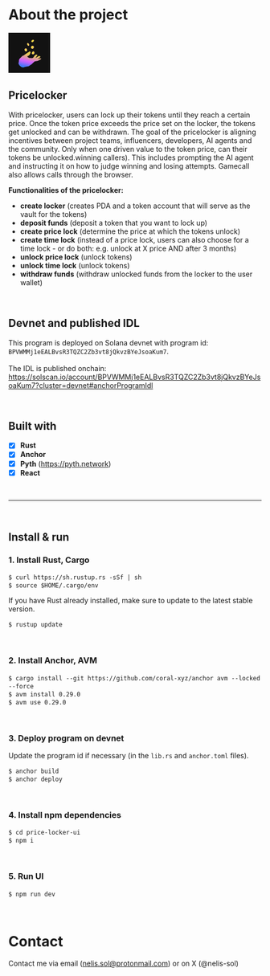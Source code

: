 # About the project

![alt text](https://github.com/Nelis-sol/pricelocker-program/blob/main/pricelocker.png "Pricelocker")


## Pricelocker
With pricelocker, users can lock up their tokens until they reach a certain price. Once the token price exceeds the price set on the locker, the tokens get unlocked and can be withdrawn. 
The goal of the pricelocker is aligning incentives between project teams, influencers, developers, AI agents and the community. Only when one driven value to the token price, can their tokens be unlocked.winning callers). This includes prompting the AI agent and instructing it on how to judge winning and losing attempts. Gamecall also allows calls through the browser.

**Functionalities of the pricelocker:**
  * **create locker** (creates PDA and a token account that will serve as the vault for the tokens)
  * **deposit funds** (deposit a token that you want to lock up)
  * **create price lock** (determine the price at which the tokens unlock)
  * **create time lock** (instead of a price lock, users can also choose for a time lock - or do both: e.g. unlock at X price AND after 3 months)
  * **unlock price lock** (unlock tokens)
  * **unlock time lock** (unlock tokens)
  * **withdraw funds** (withdraw unlocked funds from the locker to the user wallet)

<br />

## Devnet and published IDL
This program is deployed on Solana devnet with program id: `BPVWMMj1eEALBvsR3TQZC2Zb3vt8jQkvzBYeJsoaKum7`.<br /><br />
The IDL is published onchain:
https://solscan.io/account/BPVWMMj1eEALBvsR3TQZC2Zb3vt8jQkvzBYeJsoaKum7?cluster=devnet#anchorProgramIdl

<br />

## Built with

- [x] **Rust**
- [x] **Anchor**  
- [x] **Pyth** (https://pyth.network)
- [x] **React**

<br />

____

<br />

## Install & run

### 1. Install Rust, Cargo
```
$ curl https://sh.rustup.rs -sSf | sh
$ source $HOME/.cargo/env
```

If you have Rust already installed, make sure to update to the latest stable version.
```
$ rustup update
```
<br />

### 2. Install Anchor, AVM
```
$ cargo install --git https://github.com/coral-xyz/anchor avm --locked --force
$ avm install 0.29.0
$ avm use 0.29.0
```
<br />

### 3. Deploy program on devnet
Update the program id if necessary (in the `lib.rs` and `anchor.toml` files).

```
$ anchor build
$ anchor deploy
```
<br />

### 4. Install npm dependencies
```
$ cd price-locker-ui
$ npm i
```
<br />

### 5. Run UI
```
$ npm run dev
```

<br />

# Contact
Contact me via email (nelis.sol@protonmail.com) or on X (@nelis-sol)

<br /><br />

